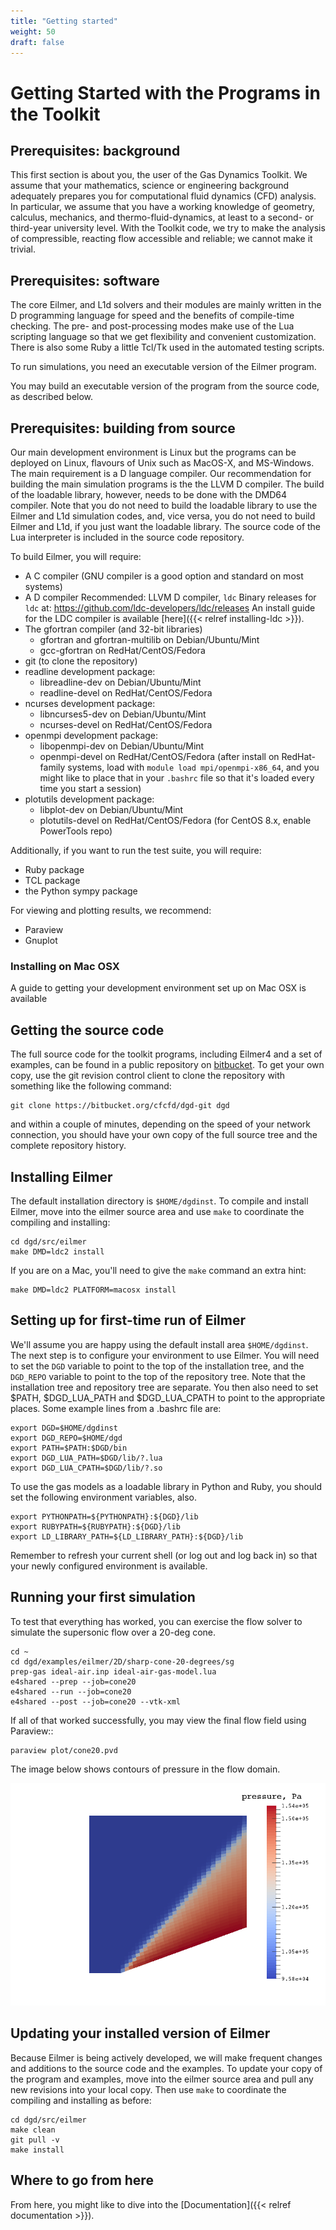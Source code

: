```yaml
---
title: "Getting started"
weight: 50
draft: false
---
```


# Getting Started with the Programs in the Toolkit

## Prerequisites: background

This first section is about you, the user of the Gas Dynamics Toolkit.
We assume that your mathematics, science or engineering background
adequately prepares you for computational fluid dynamics (CFD) analysis.
In particular, we assume that you have a working knowledge of geometry, calculus, mechanics,
and thermo-fluid-dynamics, at least to a second- or third-year university level.
With the Toolkit code, we try to make the analysis of compressible, reacting flow accessible
and reliable; we cannot make it trivial.

## Prerequisites: software

The core Eilmer, and L1d solvers and their modules are mainly written in the
D programming language for speed and the benefits of compile-time checking.
The pre- and post-processing modes make use of the Lua scripting language
so that we get flexibility and convenient customization.
There is also some Ruby a little Tcl/Tk used in the automated testing scripts.

To run simulations, you need an executable version of the Eilmer program.
<!--- RJG, 2018-05-23: Commented out while tarball unavailable in lead-up
                       to 4.0 release
You may get this executable file in the pre-built (tar-ball) package
linked to from the [front page](/) of this web site.
Alternatively,
--->
You may build an executable version of the program from the source code, as described below.

<!--- See comment above

If building from source is your choice,
continue reading the remainder of this section.
If you will be happy running the pre-built version,
go back to the [front page](/) and follow the links there,
but then come back here to
continue reading from "Setting up for first-time run" below.
--->

## Prerequisites: building from source

Our main development environment is Linux but the programs can be deployed on
Linux, flavours of Unix such as MacOS-X, and MS-Windows.
The main requirement is a D language compiler.
Our recommendation for building the main simulation programs is the the LLVM D compiler.
The build of the loadable library, however, needs to be done with the DMD64 compiler.
Note that you do not need to build the loadable library to use the Eilmer and L1d simulation codes,
and, vice versa, you do not need to build Eilmer and L1d, if you just want the loadable library.
The source code of the Lua interpreter is included in the source code repository.

To build Eilmer, you will require:

  + A C compiler (GNU compiler is a good option and standard on most systems)
  + A D compiler
    Recommended: LLVM D compiler, `ldc`
    Binary releases for `ldc` at: https://github.com/ldc-developers/ldc/releases
    An install guide for the LDC compiler is available [here]({{< relref installing-ldc >}}).
  + The gfortran compiler (and 32-bit libraries)
      + gfortran and gfortran-multilib on Debian/Ubuntu/Mint
      + gcc-gfortran on RedHat/CentOS/Fedora
  + git (to clone the repository)
  + readline development package:
      + libreadline-dev on Debian/Ubuntu/Mint
      + readline-devel on RedHat/CentOS/Fedora
  + ncurses development package:
      + libncurses5-dev on Debian/Ubuntu/Mint
      + ncurses-devel on RedHat/CentOS/Fedora
  + openmpi development package:
      + libopenmpi-dev on Debian/Ubuntu/Mint
      + openmpi-devel on RedHat/CentOS/Fedora
        (after install on RedHat-family systems, load with `module load mpi/openmpi-x86_64`,
        and you might like to place that in your `.bashrc` file so that it's loaded every
        time you start a session)
  + plotutils development package:
      + libplot-dev on Debian/Ubuntu/Mint
      + plotutils-devel on RedHat/CentOS/Fedora (for CentOS 8.x, enable PowerTools repo)

Additionally, if you want to run the test suite, you will require:

  + Ruby package
  + TCL package
  + the Python sympy package

For viewing and plotting results, we recommend:

  + Paraview
  + Gnuplot

### Installing on Mac OSX
A guide to getting your development environment set up on
Mac OSX is available
<!--
[here]({{< relref mac-install >}}).
-->


## Getting the source code

The full source code for the toolkit programs,
including Eilmer4 and a set of examples, can be found in a public repository
on [bitbucket](https://bitbucket.org/cfcfd/dgd-git).
To get your own copy, use the git revision control client to clone the repository
with something like the following command:

    git clone https://bitbucket.org/cfcfd/dgd-git dgd

and within a couple of minutes, depending on the speed of your network connection,
you should have your own copy of the full source tree and the complete repository history.

## Installing Eilmer

The default installation directory is `$HOME/dgdinst`.
To compile and install Eilmer, move into the eilmer source
area and use `make` to coordinate the compiling and installing:

    cd dgd/src/eilmer
    make DMD=ldc2 install

If you are on a Mac, you'll need to give the `make` command an
extra hint:

    make DMD=ldc2 PLATFORM=macosx install

## Setting up for first-time run of Eilmer

We'll assume you are happy using the default install area `$HOME/dgdinst`.
The next step is to configure your environment to use Eilmer.
You will need to set the
`DGD` variable to point to the top of the installation tree, and
the `DGD_REPO` variable to point to the top of the repository tree.
Note that the installation tree and repository tree are separate. You then
also need to set $PATH, $DGD_LUA_PATH and $DGD_LUA_CPATH to point to
the appropriate places. Some example lines from a .bashrc file are:

    export DGD=$HOME/dgdinst
    export DGD_REPO=$HOME/dgd
    export PATH=$PATH:$DGD/bin
    export DGD_LUA_PATH=$DGD/lib/?.lua
    export DGD_LUA_CPATH=$DGD/lib/?.so


To use the gas models as a loadable library in Python and Ruby,
you should set the following environment variables, also.

    export PYTHONPATH=${PYTHONPATH}:${DGD}/lib
    export RUBYPATH=${RUBYPATH}:${DGD}/lib
    export LD_LIBRARY_PATH=${LD_LIBRARY_PATH}:${DGD}/lib


Remember to refresh your current shell (or log out and log back in) so
that your newly configured environment is available.


## Running your first simulation

To test that everything has worked, you can exercise the flow
solver to simulate the supersonic flow over a 20-deg cone.

    cd ~
    cd dgd/examples/eilmer/2D/sharp-cone-20-degrees/sg
    prep-gas ideal-air.inp ideal-air-gas-model.lua
    e4shared --prep --job=cone20
    e4shared --run --job=cone20
    e4shared --post --job=cone20 --vtk-xml

If all of that worked successfully, you may view the final flow field using Paraview::

    paraview plot/cone20.pvd

The image below shows contours of pressure in the flow domain.

![Pressure contours for supersonic flow over a cone](/images/cone20-p-contour.png)


## Updating your installed version of Eilmer

Because Eilmer is being actively developed, we will make frequent changes
and additions to the source code and the examples.
To update your copy of the program and examples, move into the eilmer source
area and pull any new revisions into your local copy.
Then use `make` to coordinate the compiling and installing as before:

    cd dgd/src/eilmer
    make clean
    git pull -v
    make install


## Where to go from here

<!---
From here, you might like to look at more [Examples](/examples) or dive
into the [Documentation](/documentation).
-->
From here, you might like to dive
into the [Documentation]({{< relref documentation >}}).


